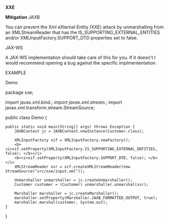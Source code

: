 <b> XXE </b> <br>

<b>Mitigation </b>
JAXB

You can prevent the Xml eXternal Entity (XXE) attack by unmarshalling from an XMLStreamReader that has the IS_SUPPORTING_EXTERNAL_ENTITIES and/or XMLInputFactory.SUPPORT_DTD properties set to false.

JAX-WS

A JAX-WS implementation should take care of this for you. If it doesn't I would recommend opening a bug against the specific implmententation.

EXAMPLE

Demo

package xxe;

import javax.xml.bind.*;
import javax.xml.stream.*;
import javax.xml.transform.stream.StreamSource;

public class Demo {

    public static void main(String[] args) throws Exception {
        JAXBContext jc = JAXBContext.newInstance(Customer.class);

        XMLInputFactory xif = XMLInputFactory.newFactory();
        <b><i>xif.setProperty(XMLInputFactory.IS_SUPPORTING_EXTERNAL_ENTITIES, false); </b></i>
        <b><i>xif.setProperty(XMLInputFactory.SUPPORT_DTD, false); </b></i>
        XMLStreamReader xsr = xif.createXMLStreamReader(new StreamSource("src/xxe/input.xml"));

        Unmarshaller unmarshaller = jc.createUnmarshaller();
        Customer customer = (Customer) unmarshaller.unmarshal(xsr);

        Marshaller marshaller = jc.createMarshaller();
        marshaller.setProperty(Marshaller.JAXB_FORMATTED_OUTPUT, true);
        marshaller.marshal(customer, System.out);
    }

}
